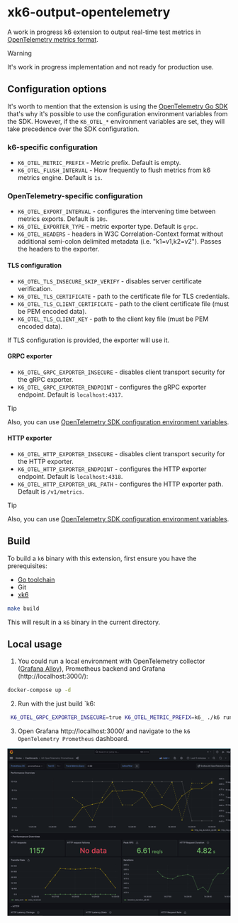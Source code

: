 # xk6-output-opentelemetry

A work in progress k6 extension to output real-time test metrics in [OpenTelemetry metrics format](https://opentelemetry.io/docs/specs/otel/metrics/).

> [!WARNING]  
> It's work in progress implementation and not ready for production use.

## Configuration options

It's worth to mention that the extension is using the [OpenTelemetry Go SDK](https://opentelemetry.io/docs/languages/go/getting-started/) that's why it's possible to use the configuration environment variables from the SDK. However, if the `K6_OTEL_*` environment variables are set, they will take precedence over the SDK configuration.

### k6-specific configuration

* `K6_OTEL_METRIC_PREFIX` - Metric prefix. Default is empty.
* `K6_OTEL_FLUSH_INTERVAL` - How frequently to flush metrics from k6 metrics engine. Default is `1s`.

### OpenTelemetry-specific configuration

* `K6_OTEL_EXPORT_INTERVAL` - configures the intervening time between metrics exports. Default is `10s`.
* `K6_OTEL_EXPORTER_TYPE` - metric exporter type. Default is `grpc`.
* `K6_OTEL_HEADERS` - headers in W3C Correlation-Context format without additional semi-colon delimited metadata (i.e. "k1=v1,k2=v2"). Passes the headers to the exporter.

#### TLS configuration

* `K6_OTEL_TLS_INSECURE_SKIP_VERIFY` - disables server certificate verification.
* `K6_OTEL_TLS_CERTIFICATE` - path to the certificate file for TLS credentials.
* `K6_OTEL_TLS_CLIENT_CERTIFICATE` - path to the client certificate file (must be PEM encoded data).
* `K6_OTEL_TLS_CLIENT_KEY` - path to the client key file (must be PEM encoded data).

If TLS configuration is provided, the exporter will use it.

#### GRPC exporter

* `K6_OTEL_GRPC_EXPORTER_INSECURE` - disables client transport security for the gRPC exporter.
* `K6_OTEL_GRPC_EXPORTER_ENDPOINT` - configures the gRPC exporter endpoint. Default is `localhost:4317`.

> [!TIP]
> Also, you can use [OpenTelemetry SDK configuration environment variables](https://pkg.go.dev/go.opentelemetry.io/otel/exporters/otlp/otlpmetric/otlpmetricgrpc@v1.26.0).

#### HTTP exporter

* `K6_OTEL_HTTP_EXPORTER_INSECURE` - disables client transport security for the HTTP exporter.
* `K6_OTEL_HTTP_EXPORTER_ENDPOINT` - configures the HTTP exporter endpoint. Default is `localhost:4318`.
* `K6_OTEL_HTTP_EXPORTER_URL_PATH` - configures the HTTP exporter path. Default is `/v1/metrics`.

> [!TIP]
> Also, you can use [OpenTelemetry SDK configuration environment variables](https://pkg.go.dev/go.opentelemetry.io/otel/exporters/otlp/otlpmetric/otlpmetrichttp@v1.26.0).

## Build

To build a `k6` binary with this extension, first ensure you have the prerequisites:

- [Go toolchain](https://go101.org/article/go-toolchain.html)
- Git
- [xk6](https://github.com/grafana/xk6)

```bash
make build
```

This will result in a `k6` binary in the current directory.

## Local usage

1. You could run a local environment with OpenTelemetry collector ([Grafana Alloy](https://github.com/grafana/alloy)), Prometheus backend and Grafana (http://localhost:3000/):

```bash
docker-compose up -d
```

2. Run with the just build `k6:

```bash
 K6_OTEL_GRPC_EXPORTER_INSECURE=true K6_OTEL_METRIC_PREFIX=k6_ ./k6 run --tag testid=1 -o xk6-opentelemetry examples/script.js
 ```

3. Open Grafana http://localhost:3000/ and navigate to the `k6 OpenTelemetry Prometheus` dashboard.

![Demo k6's OpenTelemetry](./images/demo-dashboard.png)
